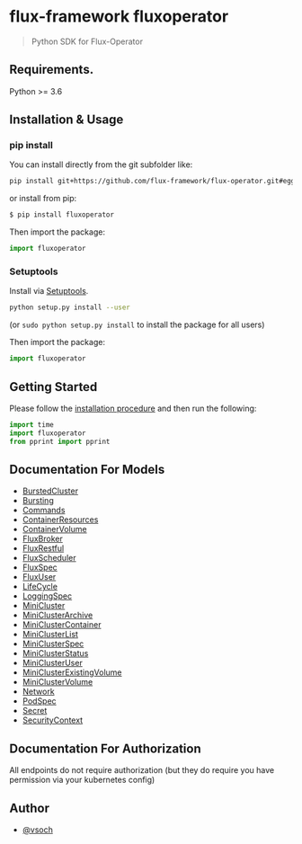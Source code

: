 # flux-framework fluxoperator

> Python SDK for Flux-Operator

## Requirements.

Python >= 3.6

## Installation & Usage

### pip install

You can install directly from the git subfolder like:

```bash
pip install git+https://github.com/flux-framework/flux-operator.git#egg=subdir&subdirectory=sdk/python/v1alpha1
```

or install from pip:

```bash
$ pip install fluxoperator
```

Then import the package:

```python
import fluxoperator
```

### Setuptools

Install via [Setuptools](http://pypi.python.org/pypi/setuptools).

```sh
python setup.py install --user
```

(or `sudo python setup.py install` to install the package for all users)

Then import the package:

```python
import fluxoperator
```

## Getting Started

Please follow the [installation procedure](#installation--usage) and then run the following:

```python
import time
import fluxoperator
from pprint import pprint
```

## Documentation For Models

 - [BurstedCluster](BurstedCluster.md)
 - [Bursting](Bursting.md)
 - [Commands](Commands.md)
 - [ContainerResources](dContainerResources.md)
 - [ContainerVolume](ContainerVolume.md)
 - [FluxBroker](FluxBroker.md)
 - [FluxRestful](FluxRestful.md)
 - [FluxScheduler](FluxScheduler.md)
 - [FluxSpec](FluxSpec.md)
 - [FluxUser](FluxUser.md)
 - [LifeCycle](LifeCycle.md)
 - [LoggingSpec](LoggingSpec.md)
 - [MiniCluster](MiniCluster.md)
 - [MiniClusterArchive](MiniClusterArchive.md)
 - [MiniClusterContainer](MiniClusterContainer.md)
 - [MiniClusterList](MiniClusterList.md)
 - [MiniClusterSpec](MiniClusterSpec.md)
 - [MiniClusterStatus](MiniClusterStatus.md)
 - [MiniClusterUser](MiniClusterUser.md)
 - [MiniClusterExistingVolume](MiniClusterExistingVolume.md)
 - [MiniClusterVolume](MiniClusterVolume.md)
 - [Network](Network.md)
 - [PodSpec](PodSpec.md)
 - [Secret](Secret.md)
 - [SecurityContext](SecurityContext.md)

## Documentation For Authorization

 All endpoints do not require authorization (but they do require you have permission via your kubernetes config)

## Author

- [@vsoch](https://github.com/vsoch)
